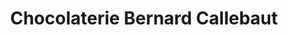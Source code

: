 ---
title: "Chocolaterie Bernard Callebaut"
url: /calgary/chocolaterie-bernard-callebaut-dalhousie-drive-nw/
shop: shop
---